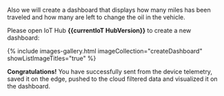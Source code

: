 Also we will create a dashboard that displays how many miles has been traveled and how many are left to change the oil in the vehicle.

Please open IoT Hub **{{currentIoT HubVersion}}** to create a new dashboard:

{% include images-gallery.html imageCollection="createDashboard" showListImageTitles="true" %}

**Congratulations!** You have successfully sent from the device telemetry, saved it on the edge, pushed to the cloud filtered data and visualized it on the dashboard.